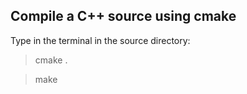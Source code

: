 Compile a C++ source using cmake
---------------------------------

Type in the terminal in the source directory:

> cmake .

> make
